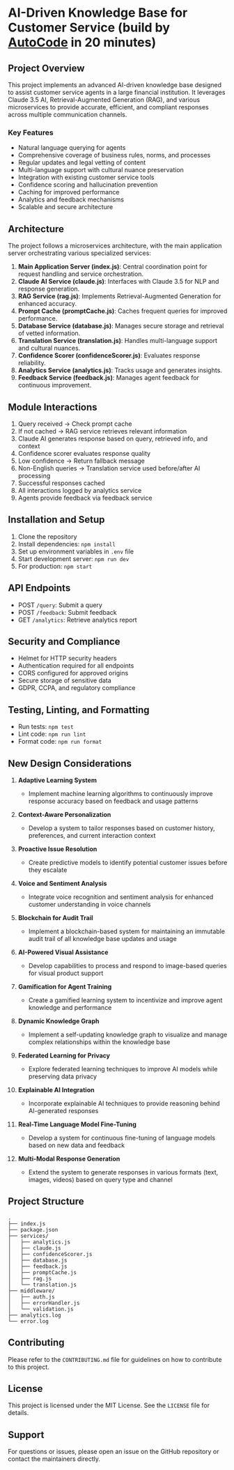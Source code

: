 # AI-Driven Knowledge Base for Customer Service (build by [AutoCode](https://autocode.work) in 20 minutes)

## Project Overview

This project implements an advanced AI-driven knowledge base designed to assist customer service agents in a large financial institution. It leverages Claude 3.5 AI, Retrieval-Augmented Generation (RAG), and various microservices to provide accurate, efficient, and compliant responses across multiple communication channels.

### Key Features

-   Natural language querying for agents
-   Comprehensive coverage of business rules, norms, and processes
-   Regular updates and legal vetting of content
-   Multi-language support with cultural nuance preservation
-   Integration with existing customer service tools
-   Confidence scoring and hallucination prevention
-   Caching for improved performance
-   Analytics and feedback mechanisms
-   Scalable and secure architecture

## Architecture

The project follows a microservices architecture, with the main application server orchestrating various specialized services:

1. **Main Application Server (index.js)**: Central coordination point for request handling and service orchestration.
2. **Claude AI Service (claude.js)**: Interfaces with Claude 3.5 for NLP and response generation.
3. **RAG Service (rag.js)**: Implements Retrieval-Augmented Generation for enhanced accuracy.
4. **Prompt Cache (promptCache.js)**: Caches frequent queries for improved performance.
5. **Database Service (database.js)**: Manages secure storage and retrieval of vetted information.
6. **Translation Service (translation.js)**: Handles multi-language support and cultural nuances.
7. **Confidence Scorer (confidenceScorer.js)**: Evaluates response reliability.
8. **Analytics Service (analytics.js)**: Tracks usage and generates insights.
9. **Feedback Service (feedback.js)**: Manages agent feedback for continuous improvement.

## Module Interactions

1. Query received → Check prompt cache
2. If not cached → RAG service retrieves relevant information
3. Claude AI generates response based on query, retrieved info, and context
4. Confidence scorer evaluates response quality
5. Low confidence → Return fallback message
6. Non-English queries → Translation service used before/after AI processing
7. Successful responses cached
8. All interactions logged by analytics service
9. Agents provide feedback via feedback service

## Installation and Setup

1. Clone the repository
2. Install dependencies: `npm install`
3. Set up environment variables in `.env` file
4. Start development server: `npm run dev`
5. For production: `npm start`

## API Endpoints

-   POST `/query`: Submit a query
-   POST `/feedback`: Submit feedback
-   GET `/analytics`: Retrieve analytics report

## Security and Compliance

-   Helmet for HTTP security headers
-   Authentication required for all endpoints
-   CORS configured for approved origins
-   Secure storage of sensitive data
-   GDPR, CCPA, and regulatory compliance

## Testing, Linting, and Formatting

-   Run tests: `npm test`
-   Lint code: `npm run lint`
-   Format code: `npm run format`

## New Design Considerations

1. **Adaptive Learning System**

    - Implement machine learning algorithms to continuously improve response accuracy based on feedback and usage patterns

2. **Context-Aware Personalization**

    - Develop a system to tailor responses based on customer history, preferences, and current interaction context

3. **Proactive Issue Resolution**

    - Create predictive models to identify potential customer issues before they escalate

4. **Voice and Sentiment Analysis**

    - Integrate voice recognition and sentiment analysis for enhanced customer understanding in voice channels

5. **Blockchain for Audit Trail**

    - Implement a blockchain-based system for maintaining an immutable audit trail of all knowledge base updates and usage

6. **AI-Powered Visual Assistance**

    - Develop capabilities to process and respond to image-based queries for visual product support

7. **Gamification for Agent Training**

    - Create a gamified learning system to incentivize and improve agent knowledge and performance

8. **Dynamic Knowledge Graph**

    - Implement a self-updating knowledge graph to visualize and manage complex relationships within the knowledge base

9. **Federated Learning for Privacy**

    - Explore federated learning techniques to improve AI models while preserving data privacy

10. **Explainable AI Integration**

    - Incorporate explainable AI techniques to provide reasoning behind AI-generated responses

11. **Real-Time Language Model Fine-Tuning**

    - Develop a system for continuous fine-tuning of language models based on new data and feedback

12. **Multi-Modal Response Generation**
    - Extend the system to generate responses in various formats (text, images, videos) based on query type and channel

## Project Structure

```
.
├── index.js
├── package.json
├── services/
│   ├── analytics.js
│   ├── claude.js
│   ├── confidenceScorer.js
│   ├── database.js
│   ├── feedback.js
│   ├── promptCache.js
│   ├── rag.js
│   └── translation.js
├── middleware/
│   ├── auth.js
│   ├── errorHandler.js
│   └── validation.js
├── analytics.log
└── error.log
```

## Contributing

Please refer to the `CONTRIBUTING.md` file for guidelines on how to contribute to this project.

## License

This project is licensed under the MIT License. See the `LICENSE` file for details.

## Support

For questions or issues, please open an issue on the GitHub repository or contact the maintainers directly.
